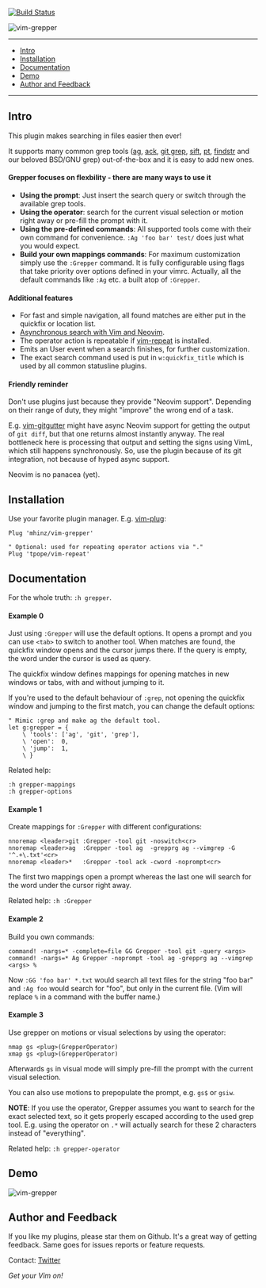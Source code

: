 [![Build Status](https://travis-ci.org/mhinz/vim-grepper.svg?branch=master)](https://travis-ci.org/mhinz/vim-grepper)

![vim-grepper](https://raw.githubusercontent.com/mhinz/vim-grepper/master/pictures/grepper-logo.png)

---

- [Intro](#intro)
- [Installation](#installation)
- [Documentation](#documentation)
- [Demo](#demo)
- [Author and Feedback](#author-and-feedback)

---

## Intro

This plugin makes searching in files easier then ever!

It supports many common grep tools
([ag](https://github.com/ggreer/the_silver_searcher),
[ack](http://beyondgrep.com), [git grep](https://git-scm.com/docs/git-grep),
[sift](https://github.com/svent/sift),
[pt](https://github.com/monochromegane/the_platinum_searcher),
[findstr](https://www.microsoft.com/resources/documentation/windows/xp/all/proddocs/en-us/findstr.mspx)
and our beloved BSD/GNU grep) out-of-the-box and it is easy to add new ones.

#### Grepper focuses on flexbility - there are many ways to use it

- **Using the prompt**: Just insert the search query or switch through the
  available grep tools.
- **Using the operator**: search for the current visual selection or motion
  right away or pre-fill the prompt with it.
- **Using the pre-defined commands**: All supported tools come with their own
  command for convenience. `:Ag 'foo bar' test/` does just what you would
  expect.
- **Build your own mappings commands**: For maximum customization simply use
  the `:Grepper` command. It is fully configurable using flags that take
  priority over options defined in your vimrc. Actually, all the default
  commands like `:Ag` etc. a built atop of `:Grepper`.

#### Additional features

- For fast and simple navigation, all found matches are either put in the
  quickfix or location list.
- [Asynchronous search with Vim and Neovim](#friendly-reminder).
- The operator action is repeatable if
  [vim-repeat](https://github.com/tpope/vim-repeat) is installed.
- Emits an User event when a search finishes, for further customization.
- The exact search command used is put in `w:quickfix_title` which is used by
  all common statusline plugins.

#### Friendly reminder

Don't use plugins just because they provide "Neovim support". Depending on their
range of duty, they might "improve" the wrong end of a task.

E.g. [vim-gitgutter](https://github.com/airblade/vim-gitgutter) might have async
Neovim support for getting the output of `git diff`, but that one returns almost
instantly anyway. The real bottleneck here is processing that output and setting
the signs using VimL, which still happens synchronously. So, use the plugin
because of its git integration, not because of hyped async support.

Neovim is no panacea (yet).

## Installation

Use your favorite plugin manager. E.g.
[vim-plug](https://github.com/junegunn/vim-plug):

    Plug 'mhinz/vim-grepper'

    " Optional: used for repeating operator actions via "."
    Plug 'tpope/vim-repeat'


## Documentation

For the whole truth: `:h grepper`.

#### Example 0

Just using `:Grepper` will use the default options. It opens a prompt and you
can use `<tab>` to switch to another tool. When matches are found, the quickfix
window opens and the cursor jumps there. If the query is empty, the word under
the cursor is used as query.

The quickfix window defines mappings for opening matches in new windows or tabs,
with and without jumping to it.

If you're used to the default behaviour of `:grep`, not opening the quickfix
window and jumping to the first match, you can change the default options:

```vim
" Mimic :grep and make ag the default tool.
let g:grepper = {
    \ 'tools': ['ag', 'git', 'grep'],
    \ 'open':  0,
    \ 'jump':  1,
    \ }
```

Related help:

    :h grepper-mappings
    :h grepper-options

#### Example 1

Create mappings for `:Grepper` with different configurations:

```vim
nnoremap <leader>git :Grepper -tool git -noswitch<cr>
nnoremap <leader>ag  :Grepper -tool ag  -grepprg ag --vimgrep -G '^.+\.txt'<cr>
nnoremap <leader>*   :Grepper -tool ack -cword -noprompt<cr>
```

The first two mappings open a prompt whereas the last one will search for the
word under the cursor right away.

Related help: `:h :Grepper`

#### Example 2

Build you own commands:

```vim
command! -nargs=* -complete=file GG Grepper -tool git -query <args>
command! -nargs=* Ag Grepper -noprompt -tool ag -grepprg ag --vimgrep <args> %
```

Now `:GG 'foo bar' *.txt` would search all text files for the string "foo bar"
and `:Ag foo` would search for "foo", but only in the current file. (Vim will
replace `%` in a command with the buffer name.)

#### Example 3

Use grepper on motions or visual selections by using the operator:

```vim
nmap gs <plug>(GrepperOperator)
xmap gs <plug>(GrepperOperator)
```

Afterwards `gs` in visual mode will simply pre-fill the prompt with the current
visual selection.

You can also use motions to prepopulate the prompt, e.g. `gs$` or `gsiw`.

**NOTE**: If you use the operator, Grepper assumes you want to search for the
exact selected text, so it gets properly escaped according to the used grep
tool. E.g. using the operator on `.*` will actually search for these 2
characters instead of "everything".

Related help: `:h grepper-operator`

## Demo

![vim-grepper](https://github.com/mhinz/vim-grepper/blob/master/pictures/grepper-demo.gif)

## Author and Feedback

If you like my plugins, please star them on Github. It's a great way of getting
feedback. Same goes for issues reports or feature requests.

Contact: [Twitter](https://twitter.com/_mhinz_)

_Get your Vim on!_
